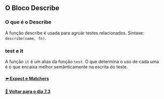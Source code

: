 ## O Bloco Describe

### O que é o Describe

A função describe é usada para agruár testes relacionados. Sintaxe: `describe(name, fn)`.

### test e it

A função `it` é um alias da função `test`. O que determina o uso de cada uma é o que encaixa melhor semânticamente na escrita do teste.

#### [:arrow_left: Expect e Matchers](./expect-e-matchers.md#expect-e-matchers)

#### [:date: Voltar para o dia 7.3](../README.md#73-javascript-es6---fluxos-de-exceção-e-objetos)
